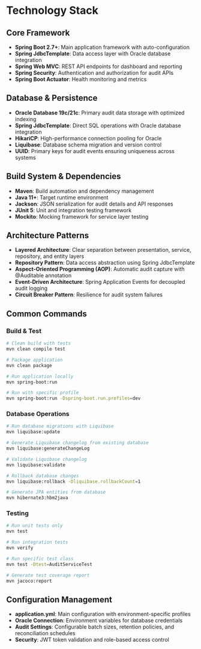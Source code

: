 # Technology Stack

## Core Framework
- **Spring Boot 2.7+**: Main application framework with auto-configuration
- **Spring JdbcTemplate**: Data access layer with Oracle database integration
- **Spring Web MVC**: REST API endpoints for dashboard and reporting
- **Spring Security**: Authentication and authorization for audit APIs
- **Spring Boot Actuator**: Health monitoring and metrics

## Database & Persistence
- **Oracle Database 19c/21c**: Primary audit data storage with optimized indexing
- **Spring JdbcTemplate**: Direct SQL operations with Oracle database integration
- **HikariCP**: High-performance connection pooling for Oracle
- **Liquibase**: Database schema migration and version control
- **UUID**: Primary keys for audit events ensuring uniqueness across systems

## Build System & Dependencies
- **Maven**: Build automation and dependency management
- **Java 11+**: Target runtime environment
- **Jackson**: JSON serialization for audit details and API responses
- **JUnit 5**: Unit and integration testing framework
- **Mockito**: Mocking framework for service layer testing

## Architecture Patterns
- **Layered Architecture**: Clear separation between presentation, service, repository, and entity layers
- **Repository Pattern**: Data access abstraction using Spring JdbcTemplate
- **Aspect-Oriented Programming (AOP)**: Automatic audit capture with @Auditable annotation
- **Event-Driven Architecture**: Spring Application Events for decoupled audit logging
- **Circuit Breaker Pattern**: Resilience for audit system failures

## Common Commands

### Build & Test
```bash
# Clean build with tests
mvn clean compile test

# Package application
mvn clean package

# Run application locally
mvn spring-boot:run

# Run with specific profile
mvn spring-boot:run -Dspring-boot.run.profiles=dev
```

### Database Operations
```bash
# Run database migrations with Liquibase
mvn liquibase:update

# Generate Liquibase changelog from existing database
mvn liquibase:generateChangeLog

# Validate Liquibase changelog
mvn liquibase:validate

# Rollback database changes
mvn liquibase:rollback -Dliquibase.rollbackCount=1

# Generate JPA entities from database
mvn hibernate3:hbm2java
```

### Testing
```bash
# Run unit tests only
mvn test

# Run integration tests
mvn verify

# Run specific test class
mvn test -Dtest=AuditServiceTest

# Generate test coverage report
mvn jacoco:report
```

## Configuration Management
- **application.yml**: Main configuration with environment-specific profiles
- **Oracle Connection**: Environment variables for database credentials
- **Audit Settings**: Configurable batch sizes, retention policies, and reconciliation schedules
- **Security**: JWT token validation and role-based access control